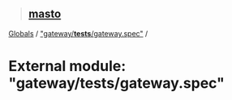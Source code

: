 > ## [masto](../README.md)

[Globals](../globals.md) / ["gateway/__tests__/gateway.spec"](_gateway___tests___gateway_spec_.md) /

# External module: "gateway/__tests__/gateway.spec"
